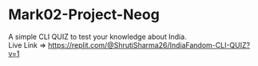 # Mark02-Project-Neog
A simple CLI QUIZ to test your knowledge about India.
<br>
Live Link => https://replit.com/@ShrutiSharma26/IndiaFandom-CLI-QUIZ?v=1
